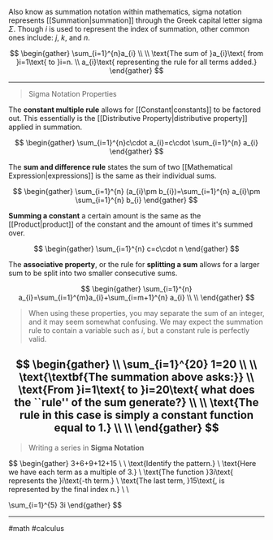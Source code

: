 Also know as summation notation within mathematics, sigma notation represents [[Summation|summation]] through the Greek capital letter sigma $\Sigma$. Though $i$ is used to represent the index of summation, other common ones include: $j$, $k$, and $n$.

$$
\begin{gather}
\sum_{i=1}^{n}a_{i} \\ \\
\text{The sum of }a_{i}\text{ from }i=1\text{ to }i=n. \\
a_{i}\text{ representing the rule for all terms added.}
\end{gather}
$$

---

>Sigma Notation Properties

The **constant multiple rule** allows for [[Constant|constants]] to be factored out. This essentially is the [[Distributive Property|distributive property]] applied in summation.

$$
\begin{gather}
\sum_{i=1}^{n}c\cdot a_{i}=c\cdot \sum_{i=1}^{n} a_{i}
\end{gather}
$$

The **sum and difference rule** states the sum of two [[Mathematical Expression|expressions]] is the same as their individual sums.

$$
\begin{gather}
\sum_{i=1}^{n} (a_{i}\pm b_{i})=\sum_{i=1}^{n} a_{i}\pm \sum_{i=1}^{n} b_{i}
\end{gather}
$$

**Summing a constant** a certain amount is the same as the [[Product|product]] of the constant and the amount of times it's summed over.

$$
\begin{gather}
\sum_{i=1}^{n} c=c\cdot n
\end{gather}
$$

The **associative property**, or the rule for **splitting a sum** allows for a larger sum to be split into two smaller consecutive sums.

$$
\begin{gather}
\sum_{i=1}^{n} a_{i}=\sum_{i=1}^{m}a_{i}+\sum_{i=m+1}^{n} a_{i} \\ \\
\end{gather}
$$

>When using these properties, you may separate the sum of an integer, and it may seem somewhat confusing. We may expect the summation rule to contain a variable such as $i$, but a constant rule is perfectly valid.

$$
\begin{gather} \\
\sum_{i=1}^{20} 1=20 \\ \\
\text{\textbf{The summation above asks:}} \\
\text{From }i=1\text{ to }i=20\text{ what does the ``rule'' of the sum generate?} \\ \\
\text{The rule in this case is simply a constant function equal to 1.} \\ \\
\end{gather} 
$$
---

>Writing a series in **Sigma Notation**

$$
\begin{gather}
3+6+9+12+15 \\ \\
\text{Identify the pattern.} \\
\text{Here we have each term as a multiple of 3.} \\
\text{The function }3i\text{ represents the }i\text{-th term.} \\
\text{The last term, }15\text{, is represented by the final index n.} \\ \\

\sum_{i=1}^{5} 3i
\end{gather}
$$

---
#math #calculus 
